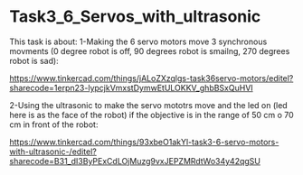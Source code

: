 # Task3_6_Servos_with_ultrasonic
This task is about:
1-Making the 6 servo motors move 3 synchronous movments (0 degree robot is off, 90 degrees robot is smailng, 270 degrees robot is sad):

https://www.tinkercad.com/things/jALoZXzqlgs-task36servo-motors/editel?sharecode=1erpn23-lypcjkVmxstDymwEtULOKKV_ghbBSxQuHVI

2-Using the ultrasonic to make the servo mototrs move and the led on (led here is as the face of the robot) if the objective is in the range of 50 cm o 70 cm in front of the robot:

https://www.tinkercad.com/things/93xbeO1akYl-task3-6-servo-motors-with-ultrasonic-/editel?sharecode=B31_dI3ByPExCdLOjMuzg9vxJEPZMRdtWo34y42qgSU
